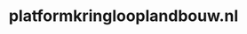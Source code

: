 ---
layout: post
title:  "platformkringlooplandbouw.nl"
internal_url:  "/dutchgov/platformkringlooplandbouw.nl.html"
subdomains_count: 2
all_subdomains_count: 11
urls_count: 2
ssl_rank: 0
http_rank: 80
url_link: /data/platformkringlooplandbouw.nl/urls.txt
all_subdomains_link: /data/platformkringlooplandbouw.nl/all_subdomains.txt
subdomains_link: /data/platformkringlooplandbouw.nl/subdomains.txt
categories: dutchgov
---